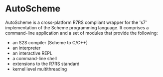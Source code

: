 <!-- This file is part of the 'AutoScheme' project.
     Copyright 2021 Steven Wiley <s.wiley@katchitek.com> 
     SPDX-License-Identifier: BSD-2-Clause
-->
# AutoScheme

AutoScheme is a cross-platform R7RS compliant wrapper for the 's7' implementation of the Scheme programming language. 
It comprises a command-line application and a set of modules that provide the following:

- an S2S compiler (Scheme to C/C++)
- an interpreter
- an interactive REPL
- a command-line shell
- extensions to the R7RS standard
- kernel level multithreading